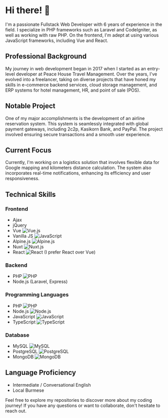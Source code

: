 # Hi there! 👋

I'm a passionate Fullstack Web Developer with 6 years of experience in the field. I specialize in PHP frameworks such as Laravel and CodeIgniter, as well as working with raw PHP. On the frontend, I'm adept at using various JavaScript frameworks, including Vue and React.

## Professional Background

My journey in web development began in 2017 when I started as an entry-level developer at Peace House Travel Management. Over the years, I've evolved into a freelancer, taking on diverse projects that have honed my skills in e-commerce backend services, cloud storage management, and ERP systems for hotel management, HR, and point of sale (POS).

## Notable Project

One of my major accomplishments is the development of an airline reservation system. This system is seamlessly integrated with global payment gateways, including 2c2p, Kasikorn Bank, and PayPal. The project involved ensuring secure transactions and a smooth user experience.

## Current Focus

Currently, I'm working on a logistics solution that involves flexible data for Google mapping and kilometers distance calculation. The system also incorporates real-time notifications, enhancing its efficiency and user responsiveness.

## Technical Skills

### Frontend
- Ajax
- jQuery
- Vue ![Vue.js](https://img.shields.io/badge/-Vue.js-4FC08D?style=flat-square&logo=Vue.js&logoColor=white)
- Vanilla JS ![JavaScript](https://img.shields.io/badge/-JavaScript-F7DF1E?style=flat-square&logo=JavaScript&logoColor=black)
- Alpine.js ![Alpine.js](https://img.shields.io/badge/-Alpine.js-8BC0D0?style=flat-square&logo=Alpine.js&logoColor=white)
- Nuxt ![Nuxt.js](https://img.shields.io/badge/-Nuxt.js-00C58E?style=flat-square&logo=Nuxt.js&logoColor=white)
- React ![React](https://img.shields.io/badge/-React-61DAFB?style=flat-square&logo=React&logoColor=white) (I prefer React over Vue)

### Backend
- PHP ![PHP](https://img.shields.io/badge/-PHP-777BB4?style=flat-square&logo=PHP&logoColor=white)
- Node.js (Laravel, Express)

### Programming Languages
- PHP ![PHP](https://img.shields.io/badge/-PHP-777BB4?style=flat-square&logo=PHP&logoColor=white)
- Node.js ![Node.js](https://img.shields.io/badge/-Node.js-339933?style=flat-square&logo=Node.js&logoColor=white)
- JavaScript ![JavaScript](https://img.shields.io/badge/-JavaScript-F7DF1E?style=flat-square&logo=JavaScript&logoColor=black)
- TypeScript ![TypeScript](https://img.shields.io/badge/-TypeScript-007ACC?style=flat-square&logo=TypeScript&logoColor=white)

### Database
- MySQL ![MySQL](https://img.shields.io/badge/-MySQL-4479A1?style=flat-square&logo=MySQL&logoColor=white)
- PostgreSQL ![PostgreSQL](https://img.shields.io/badge/-PostgreSQL-336791?style=flat-square&logo=PostgreSQL&logoColor=white)
- MongoDB ![MongoDB](https://img.shields.io/badge/-MongoDB-47A248?style=flat-square&logo=MongoDB&logoColor=white)

## Language Proficiency

- Intermediate / Conversational English
- Local Burmese

Feel free to explore my repositories to discover more about my coding journey! If you have any questions or want to collaborate, don't hesitate to reach out.
